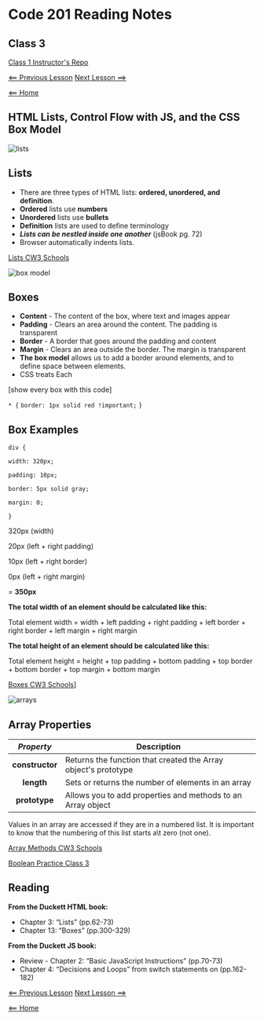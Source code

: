 # Code 201 Reading Notes

## Class 3 

[Class 1 Instructor's Repo](https://github.com/codefellows/seattle-201n21/tree/master/class-01)

[<== Previous Lesson](class-02.md) [Next Lesson ==>](class-04.md)

[<== Home](README.md) 

## HTML Lists, Control Flow with JS, and the CSS Box Model

![lists](https://www.mactale.com/images/css-li-styling-techniques/list-markers.jpg)

## Lists 

+ There are three types of HTML lists: **ordered, unordered, and definition**.
+ **Ordered** lists use **numbers**
+ **Unordered** lists use **bullets**
+ **Definition** lists are used to define terminology
+  ***Lists can be nestled inside one another*** (jsBook pg. 72)
+ Browser automatically indents lists. 


[Lists CW3 Schools](https://www.w3schools.com/css/css_list.asp)

![box model](https://iq.opengenus.org/content/images/2020/03/css_box_model.png)

## Boxes

+ **Content** - The content of the box, where text and images appear
+ **Padding** - Clears an area around the content. The padding is transparent
+ **Border** - A border that goes around the padding and content
+ **Margin** - Clears an area outside the border. The margin is transparent
+ **The box model** allows us to add a border around elements, and to define space between elements. 
+ CSS treats Each 

[show every box with this code]

`* {`
   `border: 1px solid red !important;`
`}`

## Box Examples
`div {`

  `width: 320px;`

  `padding: 10px;`

  `border: 5px solid gray;`

  `margin: 0;`

`}`


 320px (width)

 20px (left + right padding)

 10px (left + right border)

 0px (left + right margin)

= **350px**

**The total width of an element should be calculated like this:**

Total element width = width + left padding + right padding + left border + right border + left margin + right margin

**The total height of an element should be calculated like this:**

Total element height = height + top padding + bottom padding + top border + bottom border + top margin + bottom margin

[Boxes CW3 Schools](https://www.w3schools.com/css/css_boxmodel.asp)]

![arrays](https://miro.medium.com/max/1006/1*HJY_2vNKkNkqRQhLZcYlyg.png)

## Array Properties

| ***Property*** | Description | 
|  :----: |  ----  |   
|  **constructor**  | Returns the function that created the Array object's prototype  | 
|  **length**  | Sets or returns the number of elements in an array  |
|  **prototype**  | Allows you to add properties and methods to an Array object  |

Values in an array are accessed if they are in a numbered list. It is important to know that the numbering of this list starts a\t zero (not one).

[Array Methods CW3 Schools](https://www.w3schools.com/jsref/jsref_obj_array.asp) 

[Boolean Practice Class 3](https://github.com/codefellows/seattle-201n21/blob/master/class-03/boolean-practice.md)

## Reading

**From the Duckett HTML book:**

- Chapter 3: “Lists” (pp.62-73)
- Chapter 13: “Boxes” (pp.300-329)

**From the Duckett JS book:**

- Review - Chapter 2: “Basic JavaScript Instructions” (pp.70-73)
- Chapter 4: “Decisions and Loops” from switch statements on (pp.162-182)

[<== Previous Lesson](class-02.md) [Next Lesson ==>](class-04.md)

[<== Home](README.md) 